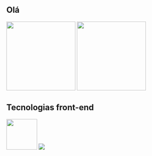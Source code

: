## Olá

<div>
  <img height="180em" src='https://github-readme-stats.vercel.app/api?username=FreakW&theme=dark'>
  <img height="180em" src='https://github-readme-stats.vercel.app/api/top-langs/?username=anuraghazra&theme=dark'>
</div>
<div>
  <h2>Tecnologias front-end</h2>
  <img height='80em' src="https://cdn.jsdelivr.net/gh/devicons/devicon/icons/css3/css3-plain-wordmark.svg">
  <img src="https://cdn.jsdelivr.net/gh/devicons/devicon/icons/html5/html5-plain-wordmark.svg" />
</div>
